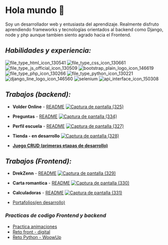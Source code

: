 
# Hola mundo 👋


Soy un desarrollador web y entusiasta del aprendizaje. Realmente disfruto aprendiendo frameworks y tecnologías orientados al backend como Django, node y php aunque tambien siento agrado hacia el Frontend.

## **_Habilidades y experiencia:_**
![file_type_html_icon_130541](https://user-images.githubusercontent.com/77320589/119244632-f3f6a880-bb48-11eb-9bf6-b6058d83bd74.png)
![file_type_css_icon_130661](https://user-images.githubusercontent.com/77320589/119244638-fce77a00-bb48-11eb-8823-811a65f57bb7.png)
![file_type_js_official_icon_130509](https://user-images.githubusercontent.com/77320589/119244639-ff49d400-bb48-11eb-9a1d-f31e35cf29d6.png)
![bootstrap_plain_logo_icon_146619](https://user-images.githubusercontent.com/77320589/119244677-36b88080-bb49-11eb-99c4-dcd4cb81b8ca.png)
![file_type_php_icon_130266](https://user-images.githubusercontent.com/77320589/119244645-07a20f00-bb49-11eb-96b1-a569c09f8d78.png)
![file_type_python_icon_130221](https://user-images.githubusercontent.com/77320589/119244646-0b359600-bb49-11eb-99ec-e3b5f2728bf2.png)
![django_line_logo_icon_146560](https://user-images.githubusercontent.com/77320589/119244683-3b7d3480-bb49-11eb-930c-1d7be42f3137.png)
![selenium](https://user-images.githubusercontent.com/77320589/119244651-1092e080-bb49-11eb-8ac4-0d365e3001d2.png)
![api_interface_icon_150308](https://user-images.githubusercontent.com/77320589/119244736-cc541000-bb49-11eb-89f7-cb37e044fe04.png)


## **_Trabajos (backend):_**
- **Volder Online** - [README](https://github.com/LuOfLuck/volder#readme)
 [![Captura de pantalla (325)](https://user-images.githubusercontent.com/77320589/119204253-5d07ee80-ba6b-11eb-957a-3dbdb4ef4ceb.png)](https://luofluck.pythonanywhere.com/)


- **Preguntas** - [README](https://github.com/LuOfLuck/preguntas#readme)
  [![Captura de pantalla (334)](https://user-images.githubusercontent.com/77320589/119210153-3b196680-ba81-11eb-91e4-3b6991119e0e.png)](http://luofluck.epizy.com/preguntas/)


- **Perfil escuela** - [README](https://github.com/LuOfLuck/perfil-sholl#readme)
  [![Captura de pantalla (327)](https://user-images.githubusercontent.com/77320589/119204548-18308780-ba6c-11eb-9b62-ffc877eccf48.png)](https://luofluckv2.pythonanywhere.com/)


- **Tienda - en desarrollo**
[![Captura de pantalla (328)](https://user-images.githubusercontent.com/77320589/119205573-f258b200-ba6e-11eb-904f-52b869b311e8.png)](https://luofluck2.pythonanywhere.com/)


- [**Juego CRUD (primeras etapas de desarrollo)**](http://luofluck.epizy.com/poo3/formulario.php)


## **_Trabajos (Frontend):_**
- **DrekZenn** - [README](https://github.com/LuOfLuck/drekzenn#readme)
  [![Captura de pantalla (329)](https://user-images.githubusercontent.com/77320589/119204776-c805f500-ba6c-11eb-8f8a-ed9ddc8f8e1e.png)](https://luofluck.github.io/drekzenn/)
  
  
- **Carta romantica** - [README](https://github.com/LuOfLuck/carta-romantica)
  [![Captura de pantalla (330)](https://user-images.githubusercontent.com/77320589/119204838-f84d9380-ba6c-11eb-89a1-6d864e0a959a.png)](https://luofluck.github.io/carta-romantica/)
  
  
- **Calculadoras** - [README](https://github.com/LuOfLuck/calculadoras#readme)
  [![Captura de pantalla (331)](https://user-images.githubusercontent.com/77320589/119205835-c8ec5600-ba6f-11eb-9832-4940e935ddc4.png)](http://luofluck.epizy.com/calculadora/)
  
  
- [Portafolios(en desarrollo)](https://luofluck.github.io/)



### **_Practicas de codigo Frontend y backend_**

- [Practica animaciones](https://luofluck.github.io/animaciones/)
- [Reto front - digital](https://github.com/LuOfLuck/md-digital-front)
- [Reto Python - WoowUp](https://github.com/LuOfLuck/WoowUp-challenge)
